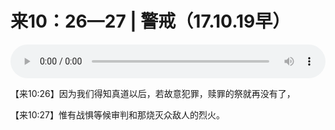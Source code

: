 # 来10：26—27 | 警戒（17.10.19早）

<audio style="width: 100%;" preload="false" controls controlslist="nodownload"><source src="//file.simai.life/audio/mp3/old/14270.mp3" type="audio/mpeg">Your browser does not support the audio element.</audio>


<p>【来10:26】因为我们得知真道以后，若故意犯罪，赎罪的祭就再没有了，</p>

<p>【来10:27】惟有战惧等候审判和那烧灭众敌人的烈火。</p>